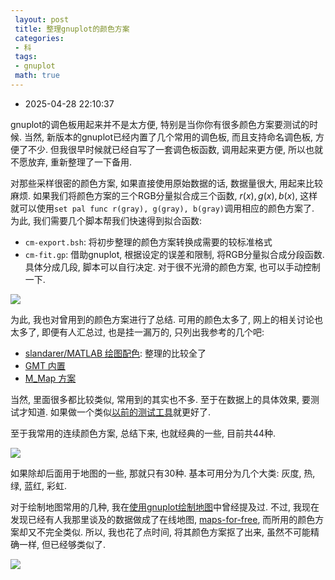 ```yaml
---
 layout: post
 title: 整理gnuplot的颜色方案
 categories:
 - 科
 tags:
 - gnuplot
 math: true
---
```


- 2025-04-28 22:10:37

gnuplot的调色板用起来并不是太方便, 特别是当你你有很多颜色方案要测试的时候. 当然, 新版本的gnuplot已经内置了几个常用的调色板, 而且支持命名调色板, 方便了不少. 但我很早时候就已经自写了一套调色板函数, 调用起来更方便, 所以也就不愿放弃, 重新整理了一下备用.

对那些采样很密的颜色方案, 如果直接使用原始数据的话, 数据量很大, 用起来比较麻烦. 如果我们将颜色方案的三个RGB分量拟合成三个函数, $r(x), g(x), b(x)$, 这样就可以使用`set pal func r(gray), g(gray), b(gray)`调用相应的颜色方案了. 为此, 我们需要几个脚本帮我们快速得到拟合函数:

- `cm-export.bsh`: 将初步整理的颜色方案转换成需要的较标准格式
- `cm-fit.gp`: 借助gnuplot, 根据设定的误差和限制, 将RGB分量拟合成分段函数. 具体分成几段, 脚本可以自行决定. 对于很不光滑的颜色方案, 也可以手动控制一下.

![](https://jerkwin.github.io/pic/cm_viridis.png)

为此, 我也对曾用到的颜色方案进行了总结. 可用的颜色太多了, 网上的相关讨论也太多了, 即便有人汇总过, 也是挂一漏万的, 只列出我参考的几个吧:

- [slandarer/MATLAB 绘图配色](https://www.zhihu.com/question/42164285/answer/2974767952): 整理的比较全了
- [GMT 内置](https://docs.gmt-china.org/6.4/cpt/builtin-cpt/)
- [M_Map 方案](https://www-old.eoas.ubc.ca/~rich/map.html#21._colmaps)

当然, 里面很多都比较类似, 常用到的其实也不多. 至于在数据上的具体效果, 要测试才知道. 如果做一个类似[以前的测试工具](https://jerkwin.github.io/2018/08/20/科技绘图的调色板)就更好了.

至于我常用的连续颜色方案, 总结下来, 也就经典的一些, 目前共44种.

![](https://jerkwin.github.io/pic/gnuplot-cm.png)

如果除却后面用于地图的一些, 那就只有30种. 基本可用分为几个大类: 灰度, 热, 绿, 蓝红, 彩虹.

对于绘制地图常用的几种, 我在[使用gnuplot绘制地图](https://jerkwin.github.io/2021/12/23/使用gnuplot绘制地图)中曾经提及过. 不过, 我现在发现已经有人我那里谈及的数据做成了在线地图, [maps-for-free](https://maps-for-free.com/), 而所用的颜色方案却又不完全类似. 所以, 我也花了点时间, 将其颜色方案抠了出来, 虽然不可能精确一样, 但已经够类似了.

![](https://jerkwin.github.io/pic/cm-china.png)
